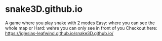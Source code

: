 # snake3D.github.io
A game where you play snake with 2 modes Easy: where you can see the whole map or Hard: wehre you can only see in front of you
Checkout here:
https://iglesias-leafwind.github.io/snake3D.github.io/